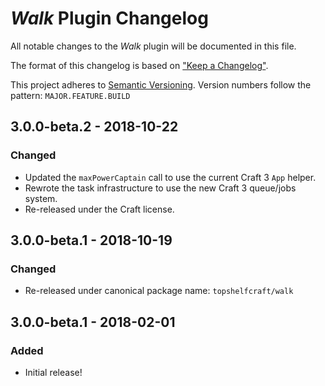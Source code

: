 # _Walk_ Plugin Changelog

All notable changes to the _Walk_ plugin will be documented in this file.

The format of this changelog is based on ["Keep a Changelog"](http://keepachangelog.com/).

This project adheres to [Semantic Versioning](http://semver.org/). Version numbers follow the pattern: `MAJOR.FEATURE.BUILD`


## 3.0.0-beta.2 - 2018-10-22

### Changed

- Updated the `maxPowerCaptain` call to use the current Craft 3 `App` helper.
- Rewrote the task infrastructure to use the new Craft 3 queue/jobs system.  
- Re-released under the Craft license.


## 3.0.0-beta.1 - 2018-10-19

### Changed

- Re-released under canonical package name: `topshelfcraft/walk`


## 3.0.0-beta.1 - 2018-02-01

### Added

- Initial release!

